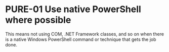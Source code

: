 # PURE-01 Use native PowerShell where possible

This means not using COM, .NET Framework classes, and so on when there is a native Windows PowerShell command or technique that gets the job done.

